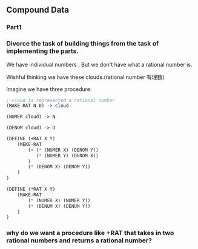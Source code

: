 ## Compound Data

### Part1

### Divorce the task of building things from the task of implementing the parts.

We have individual numbers , But we don't have what a rational number is.

Wishful thinking we have these clouds.(rational number 有理数)

Imagine we have three procedure:

```lisp
; cloud is represented a rational number
(MAKE-RAT N D) -> cloud

(NUMER cloud) -> N

(DENOM cloud) -> D
```

```lisp
(DEFINE (+RAT X Y)
	(MEKE-RAT
    	(+ (* (NUMER X) (DENOM Y))
           (* (NUMER Y) (DENOM X))
        )
    	(* (DENOM X) (DENOM Y))
    )
)

(DEFINE (*RAT X Y)
	(MAKE-RAT
    	(* (NUMER X) (NUMER Y))
     	(* (DENUM X) (DENUM Y))
    )        
)
```

### why do we want a procedure like +RAT that takes in two rational numbers and returns a rational number?